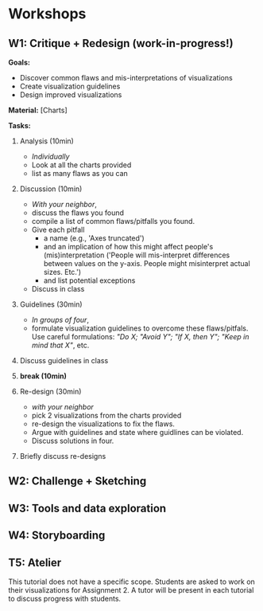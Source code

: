 # Workshops

## W1: Critique + Redesign (work-in-progress!)

__Goals:__
* Discover common flaws and mis-interpretations of visualizations
* Create visualization guidelines
* Design improved visualizations

__Material:__ [Charts]

__Tasks:__

1. Analysis (10min)
   * _Individually_
   * Look at all the charts provided
   * list as many flaws as you can
2. Discussion (10min)
   * _With your neighbor_, 
   * discuss the flaws you found 
   * compile a list of common flaws/pitfalls you found. 
   * Give each pitfall 
      * a name (e.g., 'Axes truncated') 
      * and an implication of how this might affect people's (mis)interpretation ('People will mis-interpret differences between values on the y-axis. People might misinterpret actual sizes. Etc.')
      * and list potential exceptions
   * Discuss in class
3. Guidelines (30min)
   * _In groups of four_,
   * formulate visualization guidelines to overcome these flaws/pitfals. Use careful formulations: _"Do X; "Avoid Y"; "If X, then Y"; "Keep in mind that X"_, etc.
   
4. Discuss guidelines in class 

5. __break (10min)__

6. Re-design (30min)
   * _with your neighbor_
   * pick 2 visualizations from the charts provided
   * re-design the visualizations to fix the flaws. 
   * Argue with guidelines and state where guidlines can be violated.
   * Discuss solutions in four.

7. Briefly discuss re-designs 


## W2: Challenge + Sketching




## W3: Tools and data exploration


## W4: Storyboarding


## T5: Atelier

This tutorial does not have a specific scope. Students are asked to work on their visualizations for Assignment 2. A tutor will be present in each tutorial to discuss progress with students. 
